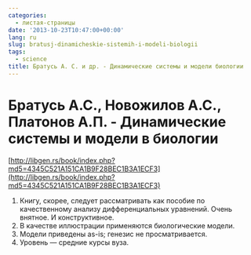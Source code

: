 ```yaml
---
categories:
  - листая-страницы
date: '2013-10-23T10:47:00+00:00'
lang: ru
slug: bratusj-dinamicheskie-sistemih-i-modeli-biologii
tags:
  - science
title: Братусь А. С. и др. - Динамические системы и модели биологии
---
```





# Братусь А.С., Новожилов А.С., Платонов А.П. - Динамические системы и модели в биологии

[http://libgen.rs/book/index.php?md5=4345C521A151CA1B9F28BEC1B3A1ECF3](http://libgen.rs/book/index.php?md5=4345C521A151CA1B9F28BEC1B3A1ECF3)

1. Книгу, скорее, следует рассматривать как пособие по качественному анализу дифференциальных уравнений. Очень внятное. И конструктивное.
2. В качестве иллюстрации применяются биологические модели.
3. Модели приведены as-is; генезис не просматривается.
4. Уровень — средние курсы вуза.
